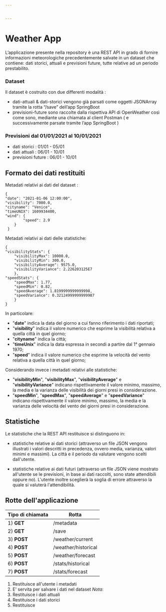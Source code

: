 ```yaml
---


---
```


<h1 id="weather-app">Weather App</h1>
<p>L’applicazione presente nella repository è una REST API in grado di fornire informazioni meteorologiche precedentemente salvate in un dataset che contiene: dati storici, attuali e previsioni future, tutte relative ad un periodo prestabilito.</p>
<h3 id="dataset">Dataset</h3>
<p>Il dataset è costruito con due differenti modalità :</p>
<ul>
<li>dati-attuali &amp; dati-storici vengono già parsati come oggetti JSONArray tramite la rotta “/save” dell’app SpringBoot</li>
<li>previsioni-future sono raccolte dalla rispettiva  API di OpenWeather così come sono, mediante una chiamata al client Postman ( e successivamente parsate tramite l’app SpringBoot )</li>
</ul>
<h3 id="previsioni-dal-01012021-al-10012021">Previsioni dal 01/01/2021 al 10/01/2021</h3>
<ul>
<li>dati storici :	  01/01 - 05/01</li>
<li>dati attuali :	  06/01 - 10/01</li>
<li>previsioni future : 06/01 - 10/01</li>
</ul>
<h2 id="formato-dei-dati-restituiti">Formato dei dati restituiti</h2>
Metadati relativi ai dati del dataset :
<pre><code>{
"date": "2021-01-06 12:00:00",
"visibility": 7000.0,
"cityname": "Venice",
"timeUNIX": 1609934400,
"wind": {
		"speed": 2.9
	}
 }
</code></pre>

Metadati relativi ai dati delle statistiche:
<pre><code>{
"visibilityStats": {
	"visibilityMax": 10000.0,
	"visibilityMin": 300.0,
	"visibilityAverage": 9575.0,
	"visibilityVariance": 2.226203125E7
	},
"speedStats": {
	"speedMax": 1.77,
	"speedMin": 0.82,
	"speedAverage": 1.8199999999999998,
	"speedVariance": 0.32124999999999987
	}
}
</code></pre>
In particolare:

 - "**date**" indica la data del giorno a cui fanno riferimento i dati riportati;
 - "**visibility**" indica il valore numerico che esprime la visibilità relativa a quella città in quel giorno;
 - "**cityname**" indica la città;
 - "**timeUnix**" indica la data espressa in secondi a partire dal 1° gennaio 1970;
 - "**speed**" indica il valore numerico che esprime la velocità del vento relativa a quella città in quel giorno;
 
 Considerando invece i metadati relativi alle statistiche:
 
 - "**visibilityMin**", "**visibilityMax**", "**visibilityAverage**" e "**visibilityVariance**" indicano rispettivamente il valore minimo,  massimo, la media e la varianza delle visibilità dei giorni presi in considerazione.
 - "**speedMin**", "**speedMax**", "**speedAverage**" e "**speedVariance**" indicano rispettivamente il valore minimo, massimo, la media e la varianza delle velocità del vento dei giorni presi in considerazione.
 
## Statistiche

 Le statistiche che la REST API restituisce si distinguono in:
 

 - statistiche relative ai dati storici (attraverso un file JSON vengono illustrati i valori descritti in precedenza, ovvero media, varianza, valori minimi e massimi). La città e il periodo da valutare vengono scelti dall'utente.

 -  statistiche relative ai dati futuri (attraverso un file JSON viene mostrato all'utente se le previsioni, in base ai dati raccolti, sono state attendibili oppure no). L'utente inoltre sceglierà la soglia di errore attraverso la quale si valuterà l'attendibilità.
  
## Rotte dell'applicazione

| Tipo di chiamata| Rotta | 
|--|--| 
| 1) **GET** |/metadata  | 
|2) **GET** | /save|
|3) **POST** |/weather/current|
|4) **POST**| /weather/historical|
|5) **POST**| /weather/forecast|
|6) **POST**| /stats/historical|
|7) **POST**| /stats/forecast|

 

 1. Restituisce all'utente i metadati
 2. E' servita per salvare i dati nel dataset
	 *Nota*: 
 3. Restituisce i dati attuali
 4. Restituisce i dati storici
 5. Restituisce

<!--stackedit_data:
eyJoaXN0b3J5IjpbMTg0OTQ3NjIyNCw4OTI3NDAyNTcsLTEyOT
UwNDQ4NzBdfQ==
-->